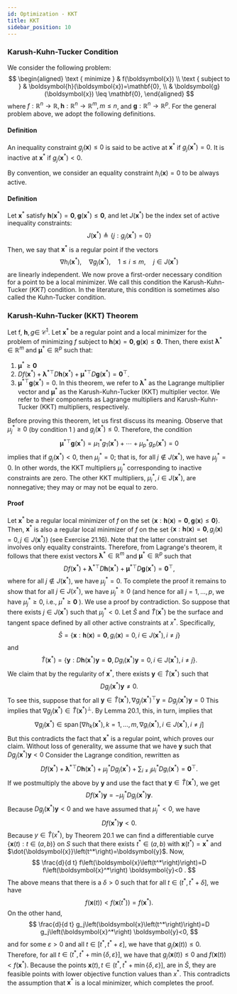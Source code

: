 ```yaml
---
id: Optimization - KKT
title: KKT
sidebar_position: 10
---
```


### Karush-Kuhn-Tucker Condition

We consider the following problem:
$$
\begin{aligned}
\text { minimize } & f(\boldsymbol{x}) \\
\text { subject to } & \boldsymbol{h}(\boldsymbol{x})=\mathbf{0}, \\
& \boldsymbol{g}(\boldsymbol{x}) \leq \mathbf{0},
\end{aligned}
$$
where $f: \mathbb{R}^n \rightarrow \mathbb{R}, \boldsymbol{h}: \mathbb{R}^n \rightarrow \mathbb{R}^m, m \leq n$, and $\boldsymbol{g}: \mathbb{R}^n \rightarrow \mathbb{R}^p$. For the general problem above, we adopt the following definitions.

#### Definition

An inequality constraint $g_j(\boldsymbol{x}) \leq 0$ is said to be active at $\boldsymbol{x}^*$ if $g_j\left(\boldsymbol{x}^*\right)=0$. It is inactive at $\boldsymbol{x}^*$ if $g_j\left(\boldsymbol{x}^*\right)<0$.

By convention, we consider an equality constraint $h_i(\boldsymbol{x})=0$ to be always active.

#### Definition

Let $\boldsymbol{x}^*$ satisfy $\boldsymbol{h}\left(\boldsymbol{x}^*\right)=\mathbf{0}, \boldsymbol{g}\left(\boldsymbol{x}^*\right) \leq \mathbf{0}$, and let $J\left(\boldsymbol{x}^*\right)$ be the index set of active inequality constraints:
$$
J\left(\boldsymbol{x}^*\right) \triangleq\left\{j: g_j\left(\boldsymbol{x}^*\right)=0\right\}
$$
Then, we say that $\boldsymbol{x}^*$ is a regular point if the vectors
$$
\nabla h_i\left(\boldsymbol{x}^*\right), \quad \nabla g_j\left(\boldsymbol{x}^*\right), \quad 1 \leq i \leq m, \quad j \in J\left(\boldsymbol{x}^*\right)
$$
are linearly independent.
We now prove a first-order necessary condition for a point to be a local minimizer. We call this condition the Karush-Kuhn-Tucker $(K K T)$ condition. In the literature, this condition is sometimes also called the Kuhn-Tucker condition.

### Karush-Kuhn-Tucker (KKT) Theorem

Let f, $\boldsymbol{h}, g \in$ $\mathcal{C}^1$. Let $\boldsymbol{x}^*$ be a regular point and a local minimizer for the problem of minimizing $f$ subject to $\boldsymbol{h}(\boldsymbol{x})=\mathbf{0}, \boldsymbol{g}(\boldsymbol{x}) \leq \mathbf{0}$. Then, there exist $\boldsymbol{\lambda}^* \in \mathbb{R}^m$ and $\boldsymbol{\mu}^* \in \mathbb{R}^p$ such that:
1. $\boldsymbol{\mu}^* \geq \mathbf{0}$
2. $D f\left(\boldsymbol{x}^*\right)+\boldsymbol{\lambda}^{* \top} D \boldsymbol{h}\left(\boldsymbol{x}^*\right)+\boldsymbol{\mu}^{* \top} D \boldsymbol{g}\left(\boldsymbol{x}^*\right)=\mathbf{0}^{\top}$.
3. $\boldsymbol{\mu}^{* \top} \boldsymbol{g}\left(\boldsymbol{x}^*\right)=0$.
In this theorem, we refer to $\boldsymbol{\lambda}^*$ as the Lagrange multiplier vector and $\boldsymbol{\mu}^*$ as the Karush-Kuhn-Tucker (KKT) multiplier vector. We refer to their components as Lagrange multipliers and Karush-Kuhn-Tucker (KKT) multipliers, respectively.

Before proving this theorem, let us first discuss its meaning. Observe that $\mu_j^* \geq 0$ (by condition 1 ) and $g_j\left(\boldsymbol{x}^*\right) \leq 0$. Therefore, the condition
$$
\boldsymbol{\mu}^{* \top} \boldsymbol{g}\left(\boldsymbol{x}^*\right)=\mu_1^* g_1\left(\boldsymbol{x}^*\right)+\cdots+\mu_p^* g_p\left(\boldsymbol{x}^*\right)=0
$$
implies that if $g_j\left(\boldsymbol{x}^*\right)<0$, then $\mu_j^*=0$; that is, for all $j \notin J\left(\boldsymbol{x}^*\right)$, we have $\mu_j^*=0$. In other words, the KKT multipliers $\mu_j^*$ corresponding to inactive constraints are zero. The other KKT multipliers, $\mu_i^*, i \in J\left(\boldsymbol{x}^*\right)$, are nonnegative; they may or may not be equal to zero.

#### Proof

Let $\boldsymbol{x}^*$ be a regular local minimizer of $f$ on the set $\{\boldsymbol{x}: \boldsymbol{h}(\boldsymbol{x})=\mathbf{0}, \boldsymbol{g}(\boldsymbol{x}) \leq \mathbf{0}\}$. Then, $\boldsymbol{x}^*$ is also a regular local minimizer of $f$ on the set $\left\{\boldsymbol{x}: \boldsymbol{h}(\boldsymbol{x})=\mathbf{0}, g_j(\boldsymbol{x})=0, j \in J\left(\boldsymbol{x}^*\right)\right\}$ (see Exercise 21.16). Note that the latter constraint set involves only equality constraints. Therefore, from Lagrange's theorem, it follows that there exist vectors $\boldsymbol{\lambda}^* \in \mathbb{R}^m$ and $\boldsymbol{\mu}^* \in \mathbb{R}^p$ such that
$$
D f\left(\boldsymbol{x}^*\right)+\boldsymbol{\lambda}^{* \top} D \boldsymbol{h}\left(\boldsymbol{x}^*\right)+\boldsymbol{\mu}^{* \top} D \boldsymbol{g}\left(\boldsymbol{x}^*\right)=\mathbf{0}^{\top},
$$
where for all $j \notin J\left(\boldsymbol{x}^*\right)$, we have $\mu_j^*=0$. To complete the proof it remains to show that for all $j \in J\left(x^*\right)$, we have $\mu_j^* \geq 0$ (and hence for all $j=1, \ldots, p$, we have $\mu_j^* \geq 0$, i.e., $\mu^* \geq \mathbf{0}$ ). We use a proof by contradiction. So suppose that there exists $j \in J\left(\boldsymbol{x}^*\right)$ such that $\mu_j^*<0$. Let $\hat{S}$ and $\hat{T}\left(\boldsymbol{x}^*\right)$ be the surface and tangent space defined by all other active constraints at $x^*$. Specifically,
$$
\hat{S}=\left\{\boldsymbol{x}: \boldsymbol{h}(\boldsymbol{x})=\mathbf{0}, g_i(\boldsymbol{x})=0, i \in J\left(\boldsymbol{x}^*\right), i \neq j\right\}
$$
and
$$
\hat{T}\left(\boldsymbol{x}^*\right)=\left\{\boldsymbol{y}: D \boldsymbol{h}\left(\boldsymbol{x}^*\right) \boldsymbol{y}=\mathbf{0}, D g_i\left(\boldsymbol{x}^*\right) \boldsymbol{y}=0, i \in J\left(\boldsymbol{x}^*\right), i \neq j\right\} .
$$
We claim that by the regularity of $\boldsymbol{x}^*$, there exists $\boldsymbol{y} \in \hat{T}\left(\boldsymbol{x}^*\right)$ such that
$$
D g_j\left(\boldsymbol{x}^*\right) \boldsymbol{y} \neq 0 .
$$
To see this, suppose that for all $\boldsymbol{y} \in \hat{T}\left(\boldsymbol{x}^*\right), \nabla g_j\left(\boldsymbol{x}^*\right)^{\top} \boldsymbol{y}=D g_j\left(\boldsymbol{x}^*\right) \boldsymbol{y}=0$ This implies that $\nabla g_j\left(\boldsymbol{x}^*\right) \in \hat{T}\left(\boldsymbol{x}^*\right)^{\perp}$. By Lemma 20.1, this, in turn, implies that
$$
\nabla g_j\left(\boldsymbol{x}^*\right) \in \operatorname{span}\left[\nabla h_k\left(\boldsymbol{x}^*\right), k=1, \ldots, m, \nabla g_i\left(\boldsymbol{x}^*\right), i \in J\left(\boldsymbol{x}^*\right), i \neq j\right]
$$
But this contradicts the fact that $\boldsymbol{x}^*$ is a regular point, which proves our claim. Without loss of generality, we assume that we have $\boldsymbol{y}$ such that $D g_j\left(\boldsymbol{x}^*\right) \boldsymbol{y}<0$ Consider the Lagrange condition, rewritten as
$$
D f\left(\boldsymbol{x}^*\right)+\boldsymbol{\lambda}^{* \top} D \boldsymbol{h}\left(\boldsymbol{x}^*\right)+\mu_j^* D g_j\left(\boldsymbol{x}^*\right)+\sum_{i \neq j} \mu_i^* D g_i\left(\boldsymbol{x}^*\right)=\mathbf{0}^{\top} .
$$
If we postmultiply the above by $\boldsymbol{y}$ and use the fact that $\boldsymbol{y} \in \hat{T}\left(\boldsymbol{x}^*\right)$, we get
$$
D f\left(\boldsymbol{x}^*\right) \boldsymbol{y}=-\mu_j^* D g_j\left(\boldsymbol{x}^*\right) \boldsymbol{y} .
$$
Because $D g_j\left(\boldsymbol{x}^*\right) \boldsymbol{y}<0$ and we have assumed that $\mu_j^*<0$, we have
$$
D f\left(\boldsymbol{x}^*\right) \boldsymbol{y}<0 .
$$
Because $y \in \hat{T}\left(x^*\right)$, by Theorem $20.1$ we can find a differentiable curve $\{\boldsymbol{x}(t): t \in(a, b)\}$ on $S$ such that there exists $t^* \in(a, b)$ with $\boldsymbol{x}\left(t^*\right)=\boldsymbol{x}^*$ and $\dot{\boldsymbol{x}}\left(t^*\right)=\boldsymbol{y}$. Now,
$$
\frac{d}{d t} f\left(\boldsymbol{x}\left(t^*\right)\right)=D f\left(\boldsymbol{x}^*\right) \boldsymbol{y}<0 .
$$
The above means that there is a $\delta>0$ such that for all $t \in\left(t^*, t^*+\delta\right]$, we have
$$
f(\boldsymbol{x}(t))<f\left(\boldsymbol{x}\left(t^*\right)\right)=f\left(\boldsymbol{x}^*\right) .
$$
On the other hand,
$$
\frac{d}{d t} g_j\left(\boldsymbol{x}\left(t^*\right)\right)=D g_j\left(\boldsymbol{x}^*\right) \boldsymbol{y}<0,
$$
and for some $\varepsilon>0$ and all $t \in\left[t^*, t^*+\varepsilon\right]$, we have that $g_j(\boldsymbol{x}(t)) \leq 0$. Therefore, for all $t \in\left(t^*, t^*+\min \{\delta, \varepsilon\}\right]$, we have that $g_j(\boldsymbol{x}(t)) \leq 0$ and $f(\boldsymbol{x}(t))<f\left(\boldsymbol{x}^*\right)$. Because the points $\boldsymbol{x}(t), t \in\left(t^*, t^*+\min \{\delta, \varepsilon\}\right]$, are in $\hat{S}$, they are feasible points with lower objective function values than $x^*$. This contradicts the assumption that $\boldsymbol{x}^*$ is a local minimizer, which completes the proof.